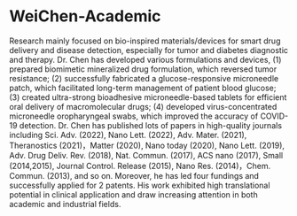 # WeiChen-Academic
Research mainly focused on bio-inspired materials/devices for smart drug delivery and disease detection, especially for tumor and diabetes diagnostic and therapy. Dr. Chen has developed various formulations and devices, (1) prepared biomimetic mineralized drug formulation, which reversed tumor resistance; (2) successfully fabricated a glucose-responsive microneedle patch, which facilitated long-term management of patient blood glucose; (3) created ultra-strong bioadhesive microneedle-based tablets for efficient oral delivery of macromolecular drugs; (4) developed virus-concentrated microneedle oropharyngeal swabs, which improved the accuracy of COVID-19 detection. Dr. Chen has published lots of papers in high-quality journals including Sci. Adv. (2022), Nano Lett. (2022), Adv. Mater. (2021), Theranostics (2021)，Matter (2020), Nano today (2020), Nano Lett. (2019), Adv. Drug Deliv. Rev. (2018), Nat. Commun. (2017), ACS nano (2017), Small (2014,2015), Journal Control. Release (2015), Nano Res. (2014)，Chem. Commun. (2013), and so on. Moreover, he has led four fundings and successfully applied for 2 patents. His work exhibited high translational potential in clinical application and draw increasing attention in both academic and industrial fields.
